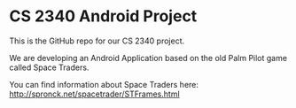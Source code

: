# CS 2340 Android Project
This is the GitHub repo for our CS 2340 project.

We are developing an Android Application based on the old Palm Pilot game called Space Traders.

You can find information about Space Traders here: http://spronck.net/spacetrader/STFrames.html
